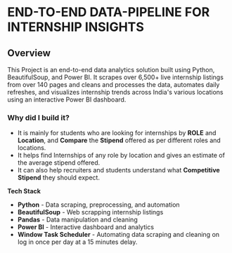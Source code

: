  # **END-TO-END DATA-PIPELINE FOR INTERNSHIP INSIGHTS**

## **Overview**

This Project is an end-to-end data analytics solution built using Python, BeautifulSoup, and Power BI. It scrapes over 6,500+ live internship listings from over 140 pages and cleans and processes the data, automates daily refreshes, and visualizes internship trends across India's various locations using an interactive Power BI dashboard.

### **Why did I build it?**
* It is mainly for students who are looking for internships by **ROLE** and **Location**, and **Compare** the **Stipend** offered as per different roles and locations.
* It helps find Internships of any role by location and gives an estimate of the average stipend offered.
* It can also help recruiters and students understand what **Competitive Stipend** they should expect.

**Tech Stack**
* **Python** - Data scraping, preprocessing, and automation
* **BeautifulSoup** - Web scrapping internship listings
* **Pandas** - Data manipulation and cleaning
* **Power BI** - Interactive dashboard and analytics
* **Window Task Scheduler** - Automating data scraping and cleaning on log in once per day at a 15 minutes delay.
  
